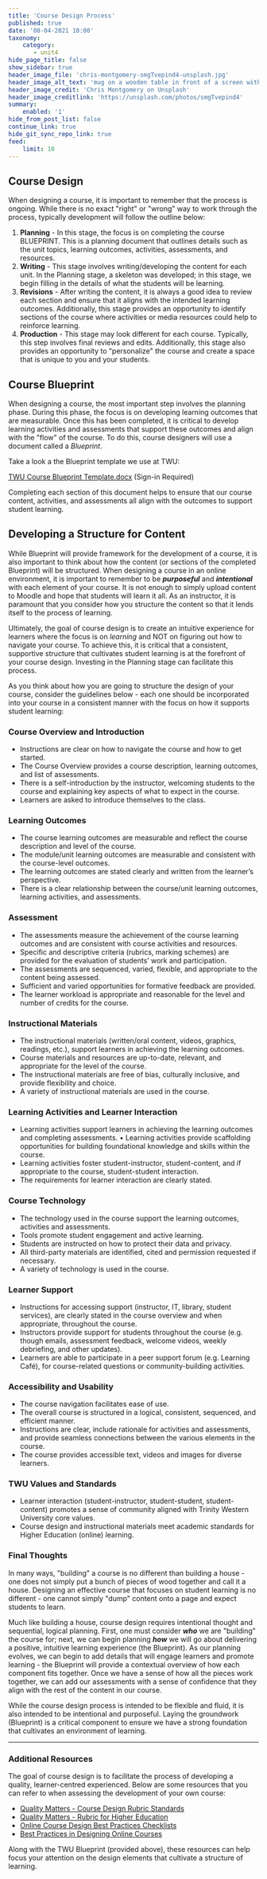 ```yaml
---
title: 'Course Design Process'
published: true
date: '08-04-2021 10:00'
taxonomy:
    category:
       - unit4
hide_page_title: false
show_sidebar: true
header_image_file: 'chris-montgomery-smgTvepind4-unsplash.jpg'
header_image_alt_text: 'mug on a wooden table in front of a screen with several people engaged in a web conversation on a computer monitor'
header_image_credit: 'Chris Montgomery on Unsplash'
header_image_creditlink: 'https://unsplash.com/photos/smgTvepind4'
summary:
    enabled: '1'
hide_from_post_list: false
continue_link: true
hide_git_sync_repo_link: true
feed:
    limit: 10
---
```


## Course Design

When designing a course, it is important to remember that the process is ongoing. While there is no exact "right" or "wrong" way to work through the process, typically development will follow the outline below:

1. **Planning** - In this stage, the focus is on completing the course BLUEPRINT. This is a planning document that outlines details such as  the unit topics, learning outcomes, activities, assessments, and resources.
2. **Writing** - This stage involves writing/developing the content for each unit. In the Planning stage, a skeleton was developed; in this stage, we begin filling in the details of what the students will be learning.
3. **Revisions** - After writing the content, it is always a good idea to review each section and ensure that it aligns with the intended learning outcomes. Additionally, this stage provides an opportunity to identify sections of the course where activities or media resources could help to reinforce learning.
4. **Production** - This stage may look different for each course. Typically, this step involves final reviews and edits. Additionally, this stage also provides an opportunity to "personalize" the course and create a space that is unique to you and your students.

## Course Blueprint

When designing a course, the most important step involves the planning  phase. During this phase, the focus is on developing learning outcomes that are measurable. Once this has been completed, it is critical to develop learning activities and assessments that support these outcomes and align with the "flow" of the course. To do this, course designers will use a document called a *Blueprint*.

Take a look a the Blueprint template we use at TWU:

[TWU Course Blueprint Template.docx](https://mytwu.sharepoint.com/:w:/s/IDTeam/EfPUSAGXQ05AlQiXHYzAY0ABAQmhaOfzeohZhni5I8MsGA?e=MPP4Zs) (Sign-in Required)

Completing each section of this document helps to ensure that our course content, activities, and assessments all align with the outcomes to support student learning.

## Developing a Structure for Content

While Blueprint will provide framework for the development of a course, it is also important to think about how the content (or sections of the completed Blueprint) will be structured. When designing a course in an online environment, it is important to remember to be ***purposeful*** and ***intentional*** with each element of your course. It is not enough to simply upload content to Moodle and hope that students will learn it all. As an instructor, it is paramount that you consider how you structure the content so that it lends itself to the process of learning.

Ultimately, the goal of course design is to create an intuitive experience for learners where the focus is on *learning* and NOT on figuring out how to navigate your course. To achieve this, it is critical that a consistent, supportive structure that cultivates student learning is at the forefront of your course design. Investing in the Planning stage can facilitate this process.

As you think about how you are going to structure the design of your course, consider the guidelines below - each one should be incorporated into your course in a consistent manner with the focus on how it supports student learning:

### Course Overview and Introduction

- Instructions are clear on how to navigate the course and how to get started.
- The Course Overview provides a course description, learning outcomes, and list of assessments.
- There is a self-introduction by the instructor, welcoming students to the course and explaining key aspects of what to expect in the course.
- Learners are asked to introduce themselves to the class.



### Learning Outcomes

- The course learning outcomes are measurable and reflect the course description and level of the course.
- The module/unit learning outcomes are measurable and consistent with the course-level outcomes.
- The learning outcomes are stated clearly and written from the learner’s perspective.
- There is a clear relationship between the course/unit learning outcomes, learning activities, and assessments.


### Assessment

- The assessments measure the achievement of the course learning outcomes and are consistent with course activities and resources.
- Specific and descriptive criteria (rubrics, marking schemes) are provided for the evaluation of students’ work and participation.
- The assessments are sequenced, varied, flexible, and appropriate to the content being assessed.
- Sufficient and varied opportunities for formative feedback are provided.
- The learner workload is appropriate and reasonable for the level and number of credits for the course.


### Instructional Materials

- The instructional materials (written/oral content, videos, graphics, readings, etc.), support learners in achieving the learning outcomes.
- Course materials and resources are up-to-date, relevant, and appropriate for the level of the course.
- The instructional materials are free of bias, culturally inclusive, and provide flexibility and choice.
- A variety of instructional materials are used in the course.


### Learning Activities and Learner Interaction

- Learning activities support learners in achieving the learning outcomes and completing assessments. • Learning activities provide scaffolding opportunities for building foundational knowledge and skills within the course.
- Learning activities foster student-instructor, student-content, and if appropriate to the course, student-student interaction.
- The requirements for learner interaction are clearly stated.


### Course Technology

- The technology used in the course support the learning outcomes, activities and assessments.
- Tools promote student engagement and active learning.
- Students are instructed on how to protect their data and privacy.
- All third-party materials are identified, cited and permission requested if necessary.
- A variety of technology is used in the course.


### Learner Support

- Instructions for accessing support (instructor, IT, library, student services), are clearly stated in the course overview and when appropriate, throughout the course.
- Instructors provide support for students throughout the course (e.g. though emails, assessment feedback, welcome videos, weekly debriefing, and other updates).
- Learners are able to participate in a peer support forum (e.g. Learning Café), for course-related questions or community-building activities.


### Accessibility and Usability

- The course navigation facilitates ease of use.
- The overall course is structured in a logical, consistent, sequenced, and efficient manner.
- Instructions are clear, include rationale for activities and assessments, and provide seamless connections between the various elements in the course.
- The course provides accessible text, videos and images for diverse learners.


### TWU Values and Standards

- Learner interaction (student-instructor, student-student, student-content) promotes a sense of community aligned with Trinity Western University core values.
- Course design and instructional materials meet academic standards for Higher Education (online) learning.


### Final Thoughts

In many ways, "building" a course is no different than building a house - one does not simply put a bunch of pieces of wood together and call it a house. Designing an effective course that focuses on student learning is no different - one cannot simply "dump" content onto a page and expect students to learn.

Much like building a house, course design requires intentional thought and sequential, logical planning. First, one must consider ***who*** we are "building" the course for; next, we can begin planning ***how*** we will go about delivering a positive, intuitive learning experience (the Blueprint). As our planning evolves, we can begin to add details that will engage learners and promote learning - the Blueprint will provide a contextual overview of how each component fits together. Once we have a sense of how all the pieces work together, we can add our assessments with a sense of confidence that they align with the rest of the content in our course.

While the course design process is intended to be flexible and fluid, it is also intended to be intentional and purposeful. Laying the groundwork (Blueprint) is a critical component to ensure we have a strong foundation that cultivates an environment of learning.

---

### Additional Resources

The goal of course design is to facilitate the process of developing a quality, learner-centred experienced. Below are some resources that you can refer to when assessing the development of your own course:

- [Quality Matters - Course Design Rubric Standards](https://www.qualitymatters.org/qa-resources/rubric-standards/higher-ed-rubric)
- [Quality Matters - Rubric for Higher Education](https://www.qualitymatters.org/sites/default/files/PDFs/StandardsfromtheQMHigherEducationRubric.pdf)
- [Online Course Design Best Practices Checklists](https://www-s3-live.kent.edu/s3fs-root/s3fs-public/file/Design%20and%20Development%20checklist.pdf)
- [Best Practices in Designing Online Courses](http://lpc1.clpccd.cc.ca.us/lpc/blackboard/best_practices/)

Along with the TWU Blueprint (provided above), these resources can help focus your attention on the design elements that cultivate a structure of learning.
